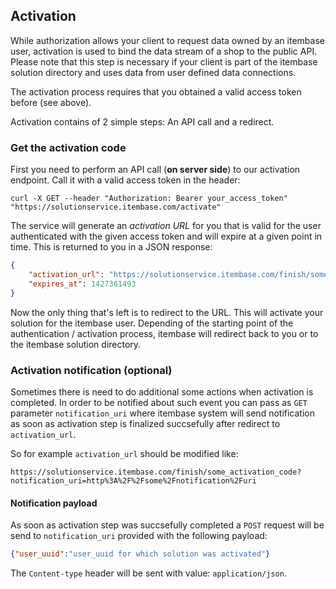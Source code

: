 ## Activation

While authorization allows your client to request data owned by an itembase user, activation is used to bind the data stream of a shop to the public API. Please note that this step is necessary if your client is part of the itembase solution directory and uses data from user defined data connections.

The activation process requires that you obtained a valid access token before (see above).

Activation contains of 2 simple steps: An API call and a redirect.

### Get the activation code

First you need to perform an API call (**on server side**) to our activation endpoint. Call it with a valid access token in the header:

```shell
curl -X GET --header "Authorization: Bearer your_access_token" "https://solutionservice.itembase.com/activate"
```

The service will generate an *activation URL* for you that is valid for the user authenticated with the given access token and will expire at a given point in time. This is returned to you in a JSON response:

```json
{
    "activation_url": "https://solutionservice.itembase.com/finish/some_activation_code",
    "expires_at": 1427361493
}
```

Now the only thing that's left is to redirect to the URL. This will activate your solution for the itembase user. Depending of the starting point of the authentication / activation process, itembase will redirect back to you or to the itembase solution directory.

### Activation notification (optional)

Sometimes there is need to do additional some actions when activation is completed. In order to be notified about such event you can pass as `GET` parameter `notification_uri` where itembase system will send notification as soon as activation step is finalized succsefully after redirect to `activation_url`.

So for example `activation_url` should be modified like:

```
https://solutionservice.itembase.com/finish/some_activation_code?notification_uri=http%3A%2F%2Fsome%2Fnotification%2Furi
```

#### Notification payload

As soon as activation step was succsefully completed a `POST` request will be send to `notification_uri` provided with the following payload:

```json
{"user_uuid":"user_uuid for which solution was activated"}
```

The `Content-type` header will be sent with value: `application/json`.
